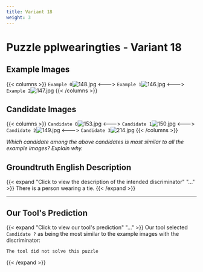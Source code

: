 ```yaml
---
title: Variant 18
weight: 3
---
```


# Puzzle pplwearingties - Variant 18

## Example Images
{{< columns >}}
`Example 0`![148.jpg](/natscene_data/images/148.jpg)
<--->
`Example 1`![146.jpg](/natscene_data/images/146.jpg)
<--->
`Example 2`![147.jpg](/natscene_data/images/147.jpg)
{{< /columns >}}

## Candidate Images
{{< columns >}}
`Candidate 0`![153.jpg](/natscene_data/images/153.jpg)
<--->
`Candidate 1`![150.jpg](/natscene_data/images/150.jpg)
<--->
`Candidate 2`![149.jpg](/natscene_data/images/149.jpg)
<--->
`Candidate 3`![214.jpg](/natscene_data/images/214.jpg)
{{< /columns >}}

*Which candidate among the above candidates is most similar to all the example images? Explain why.*

## Groundtruth English Description

{{< expand "Click to view the description of the intended discriminator" "..." >}}
There is a person wearing a tie.
{{< /expand >}}

---



## Our Tool's Prediction

{{< expand "Click to view our tool's prediction" "..." >}}
Our tool selected `Candidate ?` as being the most similar to the example images with the discriminator:
```plaintext
The tool did not solve this puzzle
```
{{< /expand >}}
